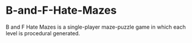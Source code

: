 # B-and-F-Hate-Mazes
B and F Hate Mazes is a single-player maze-puzzle game in which each level is procedural generated.  
